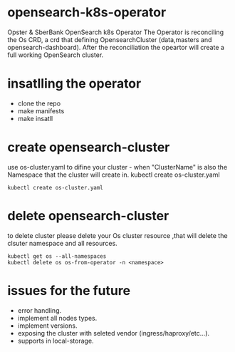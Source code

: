 # opensearch-k8s-operator
Opster &amp; SberBank OpenSearch k8s Operator
The Operator is reconciling the Os CRD, a crd that defining OpensearchCluster (data,masters and opensearch-dashboard).
After the reconciliation the opeartor will create a full working OpenSearch cluster.

# insatlling the operator
  - clone the repo
  - make manifests
  - make insatll

# create opensearch-cluster
use os-cluster.yaml to difine your cluster - when "ClusterName" is also the Namespace that the cluster will create in.
kubectl create os-cluster.yaml

    kubectl create os-cluster.yaml
    
# delete opensearch-cluster
 to delete cluster please delete your Os cluster resource ,that will delete the clsuter namespace and all resources.
 
    kubectl get os --all-namespaces
    kubectl delete os os-from-operator -n <namespace>
    
 # issues for the future 
  - error handling.
  - implement all nodes types.
  - implement versions.
  - exposing the cluster with seleted vendor (ingress/haproxy/etc...).
  - supports in local-storage.
     
   
